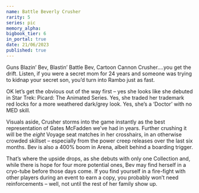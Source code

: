 ```yaml
---
name: Battle Beverly Crusher
rarity: 5
series: pic
memory_alpha:
bigbook_tier: 6
in_portal: true
date: 21/06/2023
published: true
---
```


Guns Blazin’ Bev, Blastin’ Battle Bev, Cartoon Cannon Crusher....you get the drift. Listen, if you were a secret mom for 24 years and someone was trying to kidnap your secret son, you’d turn into Rambo just as fast.

OK let’s get the obvious out of the way first – yes she looks like she debuted in Star Trek: Picard: The Animated Series. Yes, she traded her trademark red locks for a more weathered dark/grey look. Yes, she’s a ‘Doctor’ with no MED skill.

Visuals aside, Crusher storms into the game instantly as the best representation of Gates McFadden we’ve had in years. Further crushing it will be the *eight* Voyage seat matches in her crosshairs, in an otherwise crowded skillset – especially from the power creep releases over the last six months. Bev is also a 400% boom in Arena, albeit behind a boarding trigger.

That’s where the upside drops, as she debuts with only one Collection and, while there is hope for four more potential ones, Bev may find herself in a cryo-tube before those days come. If you find yourself in a fire-fight with other players during an event to earn a copy, you probably won’t need reinforcements – well, not until the rest of her family show up.
